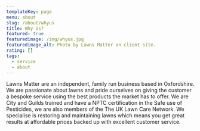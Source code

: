 ```yaml
---
templateKey: page
menu: about
slug: /about/whyus
title: Why Us?
featured: true
featuredimage: /img/whyus.jpg
featuredimage_alt: Photo by Lawns Matter on client site.
rating: []
tags:
  - service
  - about
---
```


Lawns Matter are an independent, family run business based in Oxfordshire.\
We are passionate about lawns and pride ourselves on giving the customer a bespoke
service using the best products the market has to offer. We are City and Guilds trained
and have a NPTC certification in the Safe use of Pesticides, we are also members
of the The UK Lawn Care Network. We specialise is restoring and maintaining lawns
which means you get great results at affordable prices backed up with excellent customer
service.
